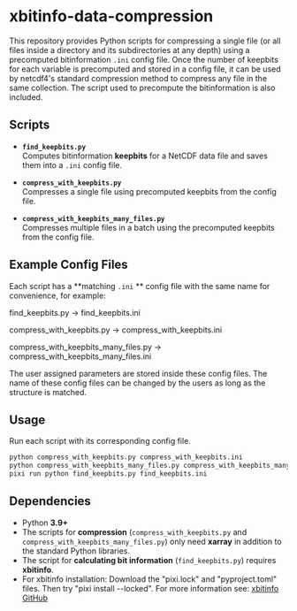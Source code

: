 # xbitinfo-data-compression

This repository provides Python scripts for compressing a single file (or all files inside a directory and its subdirectories at any depth) using a precomputed bitinformation `.ini` config file. Once the number of keepbits for each variable is precomputed and stored in a config  file, it can be used by netcdf4's standard compression method to compress any file in the same collection.
The script used to precompute the bitinformation is also included.
## **Scripts**

- **`find_keepbits.py`**  
  Computes bitinformation **keepbits** for a NetCDF data file and saves them into a `.ini` config file.

- **`compress_with_keepbits.py`**  
  Compresses a single file using precomputed keepbits from the config file.

- **`compress_with_keepbits_many_files.py`**  
  Compresses multiple files in a batch using the precomputed keepbits from the config file.

## **Example Config Files**
Each script has a **matching `.ini` ** config file with the same name for convenience, for example:

find_keepbits.py → find_keepbits.ini

compress_with_keepbits.py → compress_with_keepbits.ini

compress_with_keepbits_many_files.py → compress_with_keepbits_many_files.ini

The user assigned parameters are stored inside these config files. The name of these config files can be changed by the users as long as the structure is matched.

## Usage

Run each script with its corresponding config file.

```bash
python compress_with_keepbits.py compress_with_keepbits.ini 
python compress_with_keepbits_many_files.py compress_with_keepbits_many_files.ini 
pixi run python find_keepbits.py find_keepbits.ini 
```

## Dependencies

- Python **3.9+**
- The scripts for **compression** (`compress_with_keepbits.py` and `compress_with_keepbits_many_files.py`) only need **xarray** in addition to the standard Python libraries.
- The script for **calculating bit information** (`find_keepbits.py`) requires **xbitinfo**.
- For xbitinfo installation: Download the "pixi.lock" and "pyproject.toml" files. Then try "pixi install --locked". For more information see: [xbitinfo GitHub](https://github.com/ashiklom/gmao-compression/blob/main/README.md)
